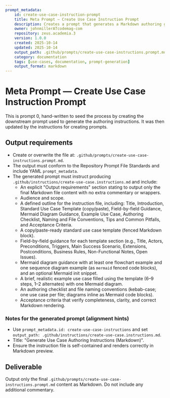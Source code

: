 ```yaml
---
prompt_metadata:
	id: create-use-case-instruction-prompt
	title: Meta Prompt — Create Use Case Instruction Prompt
	description: Creates a prompt that generates a Markdown authoring guide for use cases.
	owner: johnmillerATcodemag-com
	repository: zeus.academia.3
	version: 1.0.0
	created: 2025-10-14
	updated: 2025-10-14
	output_path: .github/prompts/create-use-case-instructions.prompt.md
	category: documentation
	tags: [use-cases, documentation, prompt-generation]
	output_format: markdown
---
```


# Meta Prompt — Create Use Case Instruction Prompt

This is prompt 0, hand-written to seed the process by creating the downstream prompt used to generate the authoring instructions. It was then updated by the instructions for creating prompts.

## Output requirements

- Create or overwrite the file at: `.github/prompts/create-use-case-instructions.prompt.md`.
- The output must conform to the Repository Prompt File Standards and include YAML `prompt_metadata`.
- The generated prompt must instruct producing `.github/instructions/create-use-case.instructions.md` and include:
  - An explicit "Output requirements" section stating to output only the final Markdown file content with no extra commentary or wrappers.
  - Audience and scope.
  - A defined outline for the instruction file, including: Title, Introduction, Standard Use Case Template (copy/paste), Field-by-field Guidance, Mermaid Diagram Guidance, Example Use Case, Authoring Checklist, Naming and File Conventions, Tips and Common Pitfalls, and Acceptance Criteria.
  - A copy/paste-ready standard use case template (fenced Markdown block).
  - Field-by-field guidance for each template section (e.g., Title, Actors, Preconditions, Triggers, Main Success Scenario, Extensions, Postconditions, Business Rules, Non-Functional Notes, Open Issues).
  - Mermaid diagram guidance with at least one flowchart example and one sequence diagram example (as `mermaid` fenced code blocks), and an optional Mermaid init snippet.
  - A brief, realistic example use case filled using the template (6–9 steps, 1–2 alternates) with one Mermaid diagram.
  - An authoring checklist and file naming conventions (kebab-case; one use case per file; diagrams inline as Mermaid code blocks).
  - Acceptance criteria that verify completeness, clarity, and correct Markdown rendering.

### Notes for the generated prompt (alignment hints)

- Use `prompt_metadata.id: create-use-case-instructions` and set `output_path: .github/instructions/create-use-case.instructions.md`.
- Title: "Generate Use Case Authoring Instructions (Markdown)".
- Ensure the instruction file is self-contained and renders correctly in Markdown preview.

## Deliverable

Output only the final `.github/prompts/create-use-case-instructions.prompt.md` content as Markdown. Do not include any additional commentary.
